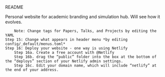 README

Personal website for academic branding and simulation hub. Will see how it evolves.

        Note: Change tags for Papers, Talks, and Projects by editing the YAML
    Step 15: Change what appears in header menu *by editing config/_default/menus.toml*
    Step 16: Deploy your website - one way is using Netlify
        Step 16a. Create a free account with @Netlify
        Step 16b. drag the “public” folder into the box at the bottom of the “deploys” section of your Netlify admin settings.
        Step 16c. Edit your domain name, which will include “netlify” at the end of your address.

